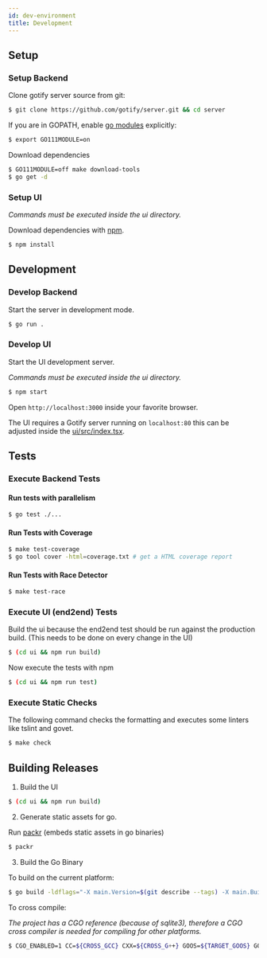 ```yaml
---
id: dev-environment
title: Development
---
```


## Setup

### Setup Backend

Clone gotify server source from git:

```bash
$ git clone https://github.com/gotify/server.git && cd server
```

If you are in GOPATH, enable [go modules](https://github.com/golang/go/wiki/Modules) explicitly:

```bash
$ export GO111MODULE=on
```

Download dependencies

```bash
$ GO111MODULE=off make download-tools
$ go get -d
```

### Setup UI

_Commands must be executed inside the ui directory._

Download dependencies with [npm](https://github.com/npm/npm).

```bash
$ npm install
```

## Development

### Develop Backend

Start the server in development mode.

```bash
$ go run .
```

### Develop UI

Start the UI development server.

_Commands must be executed inside the ui directory._

```bash
$ npm start
```

Open `http://localhost:3000` inside your favorite browser.

The UI requires a Gotify server running on `localhost:80` this can be adjusted inside the
[ui/src/index.tsx](https://github.com/gotify/server/blob/master/ui/src/index.tsx).

## Tests

### Execute Backend Tests

#### Run tests with parallelism

```bash
$ go test ./...
```

#### Run Tests with Coverage

```bash
$ make test-coverage
$ go tool cover -html=coverage.txt # get a HTML coverage report
```

#### Run Tests with Race Detector

```bash
$ make test-race
```

### Execute UI (end2end) Tests

Build the ui because the end2end test should be run against the production build.
(This needs to be done on every change in the UI)

```bash
$ (cd ui && npm run build)
```

Now execute the tests with npm

```bash
$ (cd ui && npm run test)
```

### Execute Static Checks

The following command checks the formatting and executes some linters like tslint and govet.

```bash
$ make check
```

## Building Releases

1. Build the UI

```bash
$ (cd ui && npm run build)
```

2. Generate static assets for go.

Run [packr](https://github.com/gobuffalo/packr) (embeds static assets in go binaries)

```bash
$ packr
```

3. Build the Go Binary

To build on the current platform:

```bash
$ go build -ldflags="-X main.Version=$(git describe --tags) -X main.BuildDate=$(date "+%F-%T") -X main.Commit=$(git rev-parse --verify HEAD) -X main.Mode=prod" -o gotify-server
```

To cross compile:

_The project has a CGO reference (because of sqlite3), therefore a CGO cross compiler is needed for compiling for other platforms._

```bash
$ CGO_ENABLED=1 CC=${CROSS_GCC} CXX=${CROSS_G++} GOOS=${TARGET_GOOS} GOARCH=${TARGET_GOARCH} go build -ldflags="-X main.Version=$(git describe --tags | cut -c 2-) -X main.BuildDate=$(date "+%F-%T") -X main.Commit=$(git rev-parse --verify HEAD) -X main.Mode=prod" -o gotify-server
```
